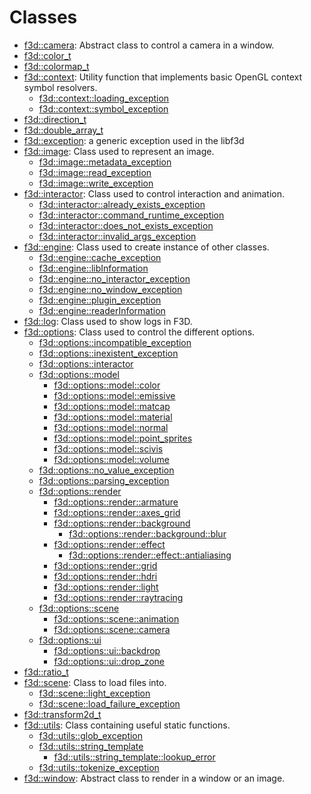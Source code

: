# Classes

* [f3d::camera](classf3d_1_1camera.md): Abstract class to control a camera in a window.
* [f3d::color\_t](classf3d_1_1color__t.md)
* [f3d::colormap\_t](classf3d_1_1colormap__t.md)
* [f3d::context](classf3d_1_1context.md): Utility function that implements basic OpenGL context symbol resolvers.
  * [f3d::context::loading\_exception](structf3d_1_1context_1_1loading__exception.md)
  * [f3d::context::symbol\_exception](structf3d_1_1context_1_1symbol__exception.md)
* [f3d::direction\_t](classf3d_1_1direction__t.md)
* [f3d::double\_array\_t](classf3d_1_1double__array__t.md)
* [f3d::exception](structf3d_1_1exception.md): a generic exception used in the libf3d
* [f3d::image](classf3d_1_1image.md): Class used to represent an image.
  * [f3d::image::metadata\_exception](structf3d_1_1image_1_1metadata__exception.md)
  * [f3d::image::read\_exception](structf3d_1_1image_1_1read__exception.md)
  * [f3d::image::write\_exception](structf3d_1_1image_1_1write__exception.md)
* [f3d::interactor](classf3d_1_1interactor.md): Class used to control interaction and animation.
  * [f3d::interactor::already\_exists\_exception](structf3d_1_1interactor_1_1already__exists__exception.md)
  * [f3d::interactor::command\_runtime\_exception](structf3d_1_1interactor_1_1command__runtime__exception.md)
  * [f3d::interactor::does\_not\_exists\_exception](structf3d_1_1interactor_1_1does__not__exists__exception.md)
  * [f3d::interactor::invalid\_args\_exception](structf3d_1_1interactor_1_1invalid__args__exception.md)
* [f3d::engine](classf3d_1_1engine.md): Class used to create instance of other classes.
  * [f3d::engine::cache\_exception](structf3d_1_1engine_1_1cache__exception.md)
  * [f3d::engine::libInformation](structf3d_1_1engine_1_1lib_information.md)
  * [f3d::engine::no\_interactor\_exception](structf3d_1_1engine_1_1no__interactor__exception.md)
  * [f3d::engine::no\_window\_exception](structf3d_1_1engine_1_1no__window__exception.md)
  * [f3d::engine::plugin\_exception](structf3d_1_1engine_1_1plugin__exception.md)
  * [f3d::engine::readerInformation](structf3d_1_1engine_1_1reader_information.md)
* [f3d::log](classf3d_1_1log.md): Class used to show logs in F3D.
* [f3d::options](classf3d_1_1options.md): Class used to control the different options.
  * [f3d::options::incompatible\_exception](structf3d_1_1options_1_1incompatible__exception.md)
  * [f3d::options::inexistent\_exception](structf3d_1_1options_1_1inexistent__exception.md)
  * [f3d::options::interactor](structf3d_1_1options_1_1interactor.md)
  * [f3d::options::model](structf3d_1_1options_1_1model.md)
    * [f3d::options::model::color](structf3d_1_1options_1_1model_1_1color.md)
    * [f3d::options::model::emissive](structf3d_1_1options_1_1model_1_1emissive.md)
    * [f3d::options::model::matcap](structf3d_1_1options_1_1model_1_1matcap.md)
    * [f3d::options::model::material](structf3d_1_1options_1_1model_1_1material.md)
    * [f3d::options::model::normal](structf3d_1_1options_1_1model_1_1normal.md)
    * [f3d::options::model::point\_sprites](structf3d_1_1options_1_1model_1_1point__sprites.md)
    * [f3d::options::model::scivis](structf3d_1_1options_1_1model_1_1scivis.md)
    * [f3d::options::model::volume](structf3d_1_1options_1_1model_1_1volume.md)
  * [f3d::options::no\_value\_exception](structf3d_1_1options_1_1no__value__exception.md)
  * [f3d::options::parsing\_exception](structf3d_1_1options_1_1parsing__exception.md)
  * [f3d::options::render](structf3d_1_1options_1_1render.md)
    * [f3d::options::render::armature](structf3d_1_1options_1_1render_1_1armature.md)
    * [f3d::options::render::axes\_grid](structf3d_1_1options_1_1render_1_1axes__grid.md)
    * [f3d::options::render::background](structf3d_1_1options_1_1render_1_1background.md)
      * [f3d::options::render::background::blur](structf3d_1_1options_1_1render_1_1background_1_1blur.md)
    * [f3d::options::render::effect](structf3d_1_1options_1_1render_1_1effect.md)
      * [f3d::options::render::effect::antialiasing](structf3d_1_1options_1_1render_1_1effect_1_1antialiasing.md)
    * [f3d::options::render::grid](structf3d_1_1options_1_1render_1_1grid.md)
    * [f3d::options::render::hdri](structf3d_1_1options_1_1render_1_1hdri.md)
    * [f3d::options::render::light](structf3d_1_1options_1_1render_1_1light.md)
    * [f3d::options::render::raytracing](structf3d_1_1options_1_1render_1_1raytracing.md)
  * [f3d::options::scene](structf3d_1_1options_1_1scene.md)
    * [f3d::options::scene::animation](structf3d_1_1options_1_1scene_1_1animation.md)
    * [f3d::options::scene::camera](structf3d_1_1options_1_1scene_1_1camera.md)
  * [f3d::options::ui](structf3d_1_1options_1_1ui.md)
    * [f3d::options::ui::backdrop](structf3d_1_1options_1_1ui_1_1backdrop.md)
    * [f3d::options::ui::drop\_zone](structf3d_1_1options_1_1ui_1_1drop__zone.md)
* [f3d::ratio\_t](classf3d_1_1ratio__t.md)
* [f3d::scene](classf3d_1_1scene.md): Class to load files into.
  * [f3d::scene::light\_exception](structf3d_1_1scene_1_1light__exception.md)
  * [f3d::scene::load\_failure\_exception](structf3d_1_1scene_1_1load__failure__exception.md)
* [f3d::transform2d\_t](classf3d_1_1transform2d__t.md)
* [f3d::utils](classf3d_1_1utils.md): Class containing useful static functions.
  * [f3d::utils::glob\_exception](structf3d_1_1utils_1_1glob__exception.md)
  * [f3d::utils::string\_template](classf3d_1_1utils_1_1string__template.md)
    * [f3d::utils::string\_template::lookup\_error](structf3d_1_1utils_1_1string__template_1_1lookup__error.md)
  * [f3d::utils::tokenize\_exception](structf3d_1_1utils_1_1tokenize__exception.md)
* [f3d::window](classf3d_1_1window.md): Abstract class to render in a window or an image.